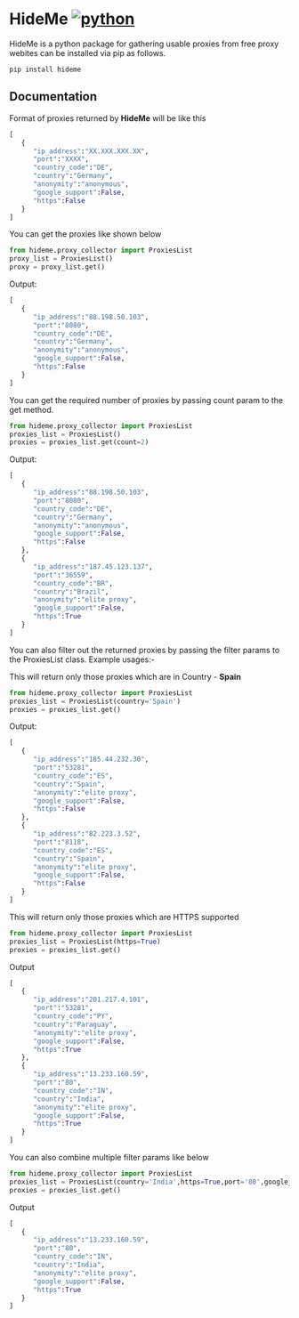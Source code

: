 # HideMe [![python](https://img.shields.io/badge/Python-universal-white.svg?style=style=flat-square)](https://www.python.org/downloads/)

HideMe is a python package for gathering usable proxies from free proxy webites
can be installed via pip as follows.

```
pip install hideme
```

## Documentation

Format of proxies returned by **HideMe** will be like this
```python
[
   {
      "ip_address":"XX.XXX.XXX.XX",
      "port":"XXXX",
      "country_code":"DE",
      "country":"Germany",
      "anonymity":"anonymous",
      "google_support":False,
      "https":False
   }
]
```
You can get the proxies like shown below

```python
from hideme.proxy_collector import ProxiesList
proxy_list = ProxiesList()
proxy = proxy_list.get()
```

Output:

```python
[
   {
      "ip_address":"88.198.50.103",
      "port":"8080",
      "country_code":"DE",
      "country":"Germany",
      "anonymity":"anonymous",
      "google_support":False,
      "https":False
   }
]
```

You can get the required number of proxies by passing count param to the get method.

```python
from hideme.proxy_collector import ProxiesList
proxies_list = ProxiesList()
proxies = proxies_list.get(count=2)
```

Output:

```python
[
   {
      "ip_address":"88.198.50.103",
      "port":"8080",
      "country_code":"DE",
      "country":"Germany",
      "anonymity":"anonymous",
      "google_support":False,
      "https":False
   },
   {
      "ip_address":"187.45.123.137",
      "port":"36559",
      "country_code":"BR",
      "country":"Brazil",
      "anonymity":"elite proxy",
      "google_support":False,
      "https":True
   }
]
```



You can also filter out the returned proxies by passing the filter params to the ProxiesList class. Example usages:-

This will return only those proxies which are in Country - **Spain**

```python
from hideme.proxy_collector import ProxiesList
proxies_list = ProxiesList(country='Spain')
proxies = proxies_list.get()
```

Output:
```python
[
   {
      "ip_address":"185.44.232.30",
      "port":"53281",
      "country_code":"ES",
      "country":"Spain",
      "anonymity":"elite proxy",
      "google_support":False,
      "https":False
   },
   {
      "ip_address":"82.223.3.52",
      "port":"8118",
      "country_code":"ES",
      "country":"Spain",
      "anonymity":"elite proxy",
      "google_support":False,
      "https":False
   }
]
```

This will return only those proxies which are HTTPS supported

```python
from hideme.proxy_collector import ProxiesList
proxies_list = ProxiesList(https=True)
proxies = proxies_list.get()
```

Output
```python
[
   {
      "ip_address":"201.217.4.101",
      "port":"53281",
      "country_code":"PY",
      "country":"Paraguay",
      "anonymity":"elite proxy",
      "google_support":False,
      "https":True
   },
   {
      "ip_address":"13.233.160.59",
      "port":"80",
      "country_code":"IN",
      "country":"India",
      "anonymity":"elite proxy",
      "google_support":False,
      "https":True
   }
]
```

You can also combine multiple filter params like below
```python
from hideme.proxy_collector import ProxiesList
proxies_list = ProxiesList(country='India',https=True,port='80',google_support=False)
proxies = proxies_list.get()
```

Output

```python
[
   {
      "ip_address":"13.233.160.59",
      "port":"80",
      "country_code":"IN",
      "country":"India",
      "anonymity":"elite proxy",
      "google_support":False,
      "https":True
   }
]
```


